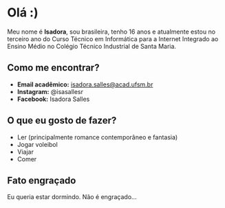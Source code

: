# Olá :)

Meu nome é **Isadora**, sou brasileira, tenho 16 anos e atualmente estou no terceiro ano do Curso Técnico em Informática para a Internet Integrado ao Ensino Médio no Colégio Técnico Industrial de Santa Maria.

## Como me encontrar?
- **Email acadêmico:** isadora.salles@acad.ufsm.br
- **Instagram:** @isasallesr
- **Facebook:** Isadora Salles 

## O que eu gosto de fazer?
- Ler (principalmente romance contemporâneo e fantasia)
- Jogar voleibol
- Viajar
- Comer 

## Fato engraçado
Eu queria estar dormindo. Não é engraçado...


